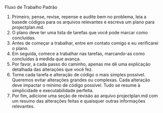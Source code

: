 Fluxo de Trabalho Padrão

1. Primeiro, pense, revise, repense e audite bem no problema, leia a basede códigos para os arquivos relevantes e escreva um plano para projectplan.md.
2. O plano deve ter uma lista de tarefas que você pode marcar como concluídas.
3. Antes de começar a trabalhar, entre em contato comigo e eu verificarei o plano.
4. Em seguida, comece a trabalhar nas tarefas, marcando-as como concluídas à medida que avança.
5. Por favor, a cada passo do caminho, apenas me dê uma explicação detalhada das alterações que você fez.
6. Torne cada tarefa e alteração de código o mais simples possível. Queremos evitar alterações grandes ou complexas. Cada alteração deve impactar o mínimo de código possível. Tudo se resume à simplicidade e executabilidade perfeita.
7. Por fim, adicione uma seção de revisão ao arquivo projectplan.md com um resumo das alterações feitas e quaisquer outras informações relevantes.
